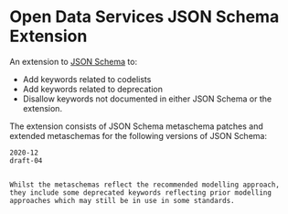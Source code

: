 # Open Data Services JSON Schema Extension

An extension to [JSON Schema](https://json-schema.org/) to:

* Add keywords related to codelists
* Add keywords related to deprecation
* Disallow keywords not documented in either JSON Schema or the extension.

The extension consists of JSON Schema metaschema patches and extended metaschemas for the following versions of JSON Schema:

```{toctree}
2020-12
draft-04
```

```{admonition} Deprecated keywords

Whilst the metaschemas reflect the recommended modelling approach, they include some deprecated keywords reflecting prior modelling approaches which may still be in use in some standards.

```